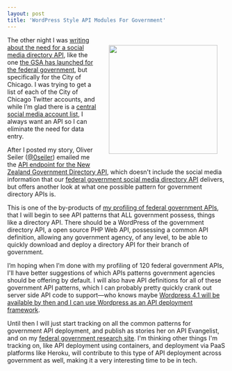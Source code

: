 ```yaml
---
layout: post
title: 'WordPress Style API Modules For Government'
---
```

<p><img style="padding: 20px;" src="http://kinlane-productions.s3.amazonaws.com/api-evangelist-site/blog/newzealand-government-banner.png" alt="" width="250" align="right" /></p>
<p>The other night I was <a href="http://kinlane.com/2014/08/18/all-government-should-have-a-social-media-directory-api/">writing about the need for a social media directory API</a>, like the one <a href="http://www.usa.gov/About/developer-resources/federal-agency-directory/">the GSA has launched for the federal government</a>, but specifically for the City of Chicago. I was trying to get a list of each of the City of Chicago Twitter accounts, and while I&rsquo;m glad there is a <a href="http://www.cityofchicago.org/city/en/narr/misc/social_media.html">central social media account list</a>, I always want an API so I can eliminate the need for data entry.</p>
<p>After I posted my story, Oliver Seiler (<a href="https://twitter.com/0seiler">@0seiler</a>) emailed me the <a href="https://www.govt.nz/api/v1">API endpoint for the New Zealand Government Directory API</a>, which doesn't include the social media information that our <a href="http://www.usa.gov/About/developer-resources/social-media-registry.shtml">federal government social media directory API</a> delivers, but offers another look at what one possible pattern for government directory APIs is.</p>
<p>This is one of the by-products of&nbsp;<a href="http://apievangelist.com/2014/07/10/low-hanging-fruit-for-api-discovery-in-the-federal-government/">my profiling of federal government APIs</a>, that I will begin to see API patterns that ALL government possess, things like a directory API. There should be a WordPress of the government directory API, a open source PHP Web API, possessing a common API definition, allowing any government agency, of any level, to be able to quickly download and deploy a directory API for their branch of government.</p>
<p>I&rsquo;m hoping when I&rsquo;m done with my profiling of 120 federal government APIs, I'll have better suggestions of which APIs patterns government agencies should be offering by default. I will also have API definitions for all of these government API patterns, which I can probably pretty quickly crank out server side API code to support&mdash;who knows maybe <a href="http://apievangelist.com/2014/08/02/everyone-is-about-to-get-an-api-with-the-new-wordpress-api/">Wordpress 4.1 will be available by then and I can use Wordpress as an API deployment framework</a>.</p>
<p>Until then I will just start tracking on all the common patterns for government API deployment, and publish as stories her on API Evangelist, and on my <a href="http://federal-government.apievangelist.com/">federal government research site</a>. I'm thinking other things I'm tracking on, like API deployment using containers, and deployment via PaaS platforms like Heroku, will contribute to this type of API deployment across government as well, making it a very interesting time to be in tech.</p>